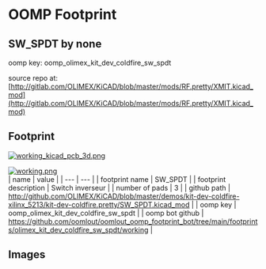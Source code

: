 # OOMP Footprint  
## SW_SPDT  by none  
  
oomp key: oomp_olimex_kit_dev_coldfire_sw_spdt  
  
source repo at: [http://gitlab.com/OLIMEX/KiCAD/blob/master/mods/RF.pretty/XMIT.kicad_mod](http://gitlab.com/OLIMEX/KiCAD/blob/master/mods/RF.pretty/XMIT.kicad_mod)  
## Footprint  
  
[![working_kicad_pcb_3d.png](working_kicad_pcb_3d_600.png)](working_kicad_pcb_3d.png)  
  
[![working.png](working_600.png)](working.png)  
| name | value | 
| --- | --- | 
| footprint name | SW_SPDT | 
| footprint description | Switch inverseur | 
| number of pads | 3 | 
| github path | http://github.com/OLIMEX/KiCAD/blob/master/demos/kit-dev-coldfire-xilinx_5213/kit-dev-coldfire.pretty/SW_SPDT.kicad_mod | 
| oomp key | oomp_olimex_kit_dev_coldfire_sw_spdt | 
| oomp bot github | https://github.com/oomlout/oomlout_oomp_footprint_bot/tree/main/footprints/olimex_kit_dev_coldfire_sw_spdt/working | 
## Images  
